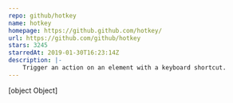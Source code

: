 ```yaml
---
repo: github/hotkey
name: hotkey
homepage: https://github.github.com/hotkey/
url: https://github.com/github/hotkey
stars: 3245
starredAt: 2019-01-30T16:23:14Z
description: |-
    Trigger an action on an element with a keyboard shortcut.
---
```


[object Object]
